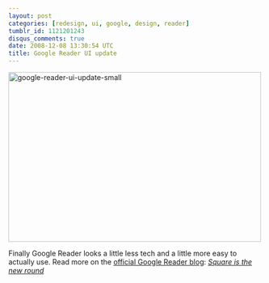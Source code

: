 ```yaml
---
layout: post
categories: [redesign, ui, google, design, reader]
tumblr_id: 1121201243
disqus_comments: true
date: 2008-12-08 13:30:54 UTC
title: Google Reader UI update
---
```


<a href="/attachments/2008/12/google-reader-ui-update.png"><img src="/attachments/2008/12/google-reader-ui-update-small.png" alt="google-reader-ui-update-small" width="500" height="336" class="alignnone size-full wp-image-988" /></a>

Finally Google Reader looks a little less tech and a little more easy to actually use. Read more on the <a href="http://googlereader.blogspot.com/">official Google Reader blog</a>: <em><a href="http://googlereader.blogspot.com/2008/12/square-is-new-round.html">Square is the new round</a></em>
